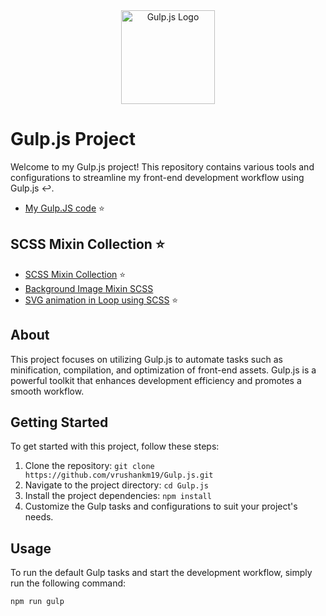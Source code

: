 <div align="center">
  <img height="150" src="https://nystudio107.com/img/blog/_1200x675_crop_center-center_82_line/gulp-logo.jpg.webp" alt="Gulp.js Logo" />
</div>

# Gulp.js Project

Welcome to my Gulp.js project! This repository contains various tools and configurations to streamline my front-end development workflow using Gulp.js ↩️.
- [My Gulp.JS code](https://github.com/vrushankm19/Gulp.js/blob/main/gulpfile.js) ⭐

## SCSS Mixin Collection ⭐

- [SCSS Mixin Collection](https://github.com/vrushankm19/Gulp.js/blob/main/app/scss/_mixins.scss) ⭐
- [Background Image Mixin SCSS](https://github.com/vrushankm19/Gulp.js/blob/main/app/scss/style-component/_background-img-using-absolute.scss)
- [SVG animation in Loop using SCSS](https://github.com/vrushankm19/Gulp.js/blob/main/app/scss/style-component/_svg-fade-in-animation.scss) ⭐

## About

This project focuses on utilizing Gulp.js to automate tasks such as minification, compilation, and optimization of front-end assets. Gulp.js is a powerful toolkit that enhances development efficiency and promotes a smooth workflow.

## Getting Started

To get started with this project, follow these steps:

1. Clone the repository: `git clone https://github.com/vrushankm19/Gulp.js.git`
2. Navigate to the project directory: `cd Gulp.js`
3. Install the project dependencies: `npm install`
4. Customize the Gulp tasks and configurations to suit your project's needs.

## Usage

To run the default Gulp tasks and start the development workflow, simply run the following command:

```bash
npm run gulp
